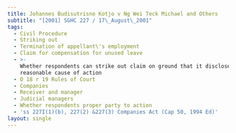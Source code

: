 ```yaml
---
title: Johannes Budisutrisno Kotjo v Ng Wei Teck Michael and Others
subtitle: "[2001] SGHC 227 / 17\_August\_2001"
tags:
  - Civil Procedure
  - Striking out
  - Termination of appellant\'s employment
  - Claim for compensation for unused leave
  - >-
    Whether respondents can strike out claim on ground that it discloses no
    reasonable cause of action
  - O 18 r 19 Rules of Court
  - Companies
  - Receiver and manager
  - Judicial managers
  - Whether respondents proper party to action
  - 'ss 227I(1)(b), 227(2) &227(3) Companies Act (Cap 50, 1994 Ed)'
layout: single
---
```


